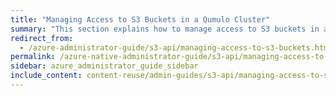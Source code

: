 ```yaml
---
title: "Managing Access to S3 Buckets in a Qumulo Cluster"
summary: "This section explains how to manage access to S3 buckets in a Qumulo cluster."
redirect_from:
  - /azure-administrator-guide/s3-api/managing-access-to-s3-buckets.html
permalink: /azure-native-administrator-guide/s3-api/managing-access-to-s3-buckets.html
sidebar: azure_administrator_guide_sidebar
include_content: content-reuse/admin-guides/s3-api/managing-access-to-s3-buckets.md
---
```


